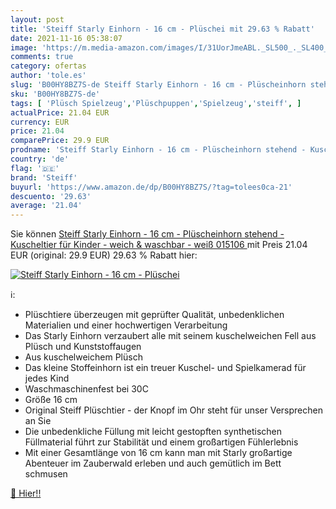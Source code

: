```yaml
---
layout: post
title: 'Steiff Starly Einhorn - 16 cm - Plüschei mit 29.63 % Rabatt'
date: 2021-11-16 05:38:07
image: 'https://m.media-amazon.com/images/I/31UorJmeABL._SL500_._SL400_.jpg'
comments: true
category: ofertas
author: 'tole.es'
slug: 'B00HY8BZ7S-de Steiff Starly Einhorn - 16 cm - Plüscheinhorn stehend -...'
sku: 'B00HY8BZ7S-de'
tags: [ 'Plüsch Spielzeug','Plüschpuppen','Spielzeug','steiff', ]
actualPrice: 21.04 EUR
currency: EUR
price: 21.04
comparePrice: 29.9 EUR
prodname: 'Steiff Starly Einhorn - 16 cm - Plüscheinhorn stehend - Kuscheltier für Kinder - weich & waschbar - weiß  015106 '
country: 'de'
flag: '🇩🇪'
brand: 'Steiff'
buyurl: 'https://www.amazon.de/dp/B00HY8BZ7S/?tag=tolees0ca-21'
descuento: '29.63'
average: '21.04'
---
```


Sie können [Steiff Starly Einhorn - 16 cm - Plüscheinhorn stehend - Kuscheltier für Kinder - weich & waschbar - weiß  015106 ](https://www.amazon.de/dp/B00HY8BZ7S/?tag=tolees0ca-21) mit Preis 21.04 EUR (original: 29.9 EUR) 29.63 % Rabatt hier:

[![Steiff Starly Einhorn - 16 cm - Plüschei](https://m.media-amazon.com/images/I/31UorJmeABL._SL500_._SL400_.jpg)](https://www.amazon.de/dp/B00HY8BZ7S/?tag=tolees0ca-21)

ℹ️:

- Plüschtiere überzeugen mit geprüfter Qualität, unbedenklichen Materialien und einer hochwertigen Verarbeitung
- Das Starly Einhorn verzaubert alle mit seinem kuschelweichen Fell aus Plüsch und Kunststoffaugen
- Aus kuschelweichem Plüsch
- Das kleine Stoffeinhorn ist ein treuer Kuschel- und Spielkamerad für jedes Kind
- Waschmaschinenfest bei 30C
- Größe 16 cm
- Original Steiff Plüschtier - der Knopf im Ohr steht für unser Versprechen an Sie
- Die unbedenkliche Füllung mit leicht gestopften synthetischen Füllmaterial führt zur Stabilität und einem großartigen Fühlerlebnis
- Mit einer Gesamtlänge von 16 cm kann man mit Starly großartige Abenteuer im Zauberwald erleben und auch gemütlich im Bett schmusen

[🛒 Hier!!](https://www.amazon.de/dp/B00HY8BZ7S/?tag=tolees0ca-21)
